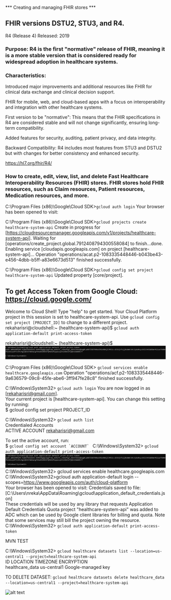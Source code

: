 *** Creating and managing FHIR stores ***

## FHIR versions DSTU2, STU3, and R4. 
R4 (Release 4)
Released: 2019

### Purpose: R4 is the first "normative" release of FHIR, meaning it is a more stable version that is considered ready for widespread adoption in healthcare systems.

### Characteristics:

Introduced major improvements and additional resources like FHIR for clinical data exchange and clinical decision support.

FHIR for mobile, web, and cloud-based apps with a focus on interoperability and integration with other healthcare systems.

First version to be "normative": This means that the FHIR specifications in R4 are considered stable and will not change significantly, ensuring long-term compatibility.

Added features for security, auditing, patient privacy, and data integrity.

Backward Compatibility: R4 includes most features from STU3 and DSTU2 but with changes for better consistency and enhanced security.

https://hl7.org/fhir/R4/

### How to create, edit, view, list, and delete Fast Healthcare Interoperability Resources (FHIR) stores. FHIR stores hold FHIR resources, such as Claim resources, Patient resources, Medication resources, and more.

C:\Program Files (x86)\Google\Cloud SDK>``` gcloud auth login ```
Your browser has been opened to visit:

C:\Program Files (x86)\Google\Cloud SDK>``` gcloud projects create healthcare-system-api ```
Create in progress for [https://cloudresourcemanager.googleapis.com/v1/projects/healthcare-system-api].
Waiting for [operations/create_project.global.7912408794300558084] to finish...done.
Enabling service [cloudapis.googleapis.com] on project [healthcare-system-api]...
Operation "operations/acat.p2-1083335448446-b043be43-e456-4dbb-b5ff-a83e6673d513" finished successfully.

C:\Program Files (x86)\Google\Cloud SDK>``` gcloud config set project healthcare-system-api ```
Updated property [core/project].

## To get Access Token from Google Cloud: https://cloud.google.com/
Welcome to Cloud Shell! Type "help" to get started.
Your Cloud Platform project in this session is set to healthcare-system-api.
Use `gcloud config set project [PROJECT_ID]` to change to a different project.
rekaharisri@cloudshell:~ (healthcare-system-api)$ ``` gcloud auth application-default print-access-token ```

rekaharisri@cloudshell:~ (healthcare-system-api)$ 
![alt text](image-2.png)

C:\Program Files (x86)\Google\Cloud SDK> ``` gcloud services enable healthcare.googleapis.com ```
Operation "operations/acf.p2-1083335448446-9a636579-09c8-45fe-abe6-3ff947fe28c8" finished successfully.

C:\Windows\System32> ``` gcloud auth login ```
You are now logged in as [rekaharisri@gmail.com].                               
Your current project is [healthcare-system-api].  You can change this setting by running:                     
$ gcloud config set project PROJECT_ID 

C:\Windows\System32> ``` gcloud auth list ```                                                        
Credentialed Accounts     
ACTIVE  ACCOUNT rekaharisri@gmail.com     

To set the active account, run:                                            
 $ ``` gcloud config set account `ACCOUNT`  ```
C:\Windows\System32> ``` gcloud auth application-default print-access-token  ```                                          
![alt text](image-1.png)                                                                                                                         
C:\Windows\System32> gcloud services enable 
healthcare.googleapis.com                                                                                                         C:\Windows\System32>gcloud auth application-default login --scopes=https://www.googleapis.com/auth/cloud-platform                                                                              
Your browser has been opened to visit:                                                                                                                                           Credentials saved to file: [C:\Users\nreka\AppData\Roaming\gcloud\application_default_credentials.json]                                                                                                      
These credentials will be used by any library that requests Application Default Credentials Quota project "healthcare-system-api" was added to ADC which can be used by Google client libraries for billing and quota. Note that some services may still bill the project owning the resource.                                                                                                                                        C:\Windows\System32> ``` gcloud auth application-default print-access-token   ```                                                                                                                      
  

MVN TEST

C:\Windows\System32> ``` gcloud healthcare datasets list --location=us-central1 --project=healthcare-system-api   ```  
    ID                                 LOCATION           TIMEZONE  ENCRYPTION                   
   healthcare_data    us-central1            Google-managed key     

TO DELETE DATASET:
``` gcloud healthcare datasets delete healthcare_data --location=us-central1 --project=healthcare-system-api ```



![alt text](image-3.png)